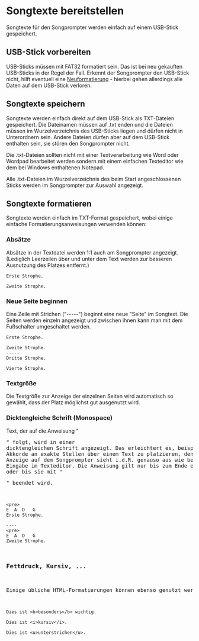 # Songtexte bereitstellen

Songtexte für den Songprompter werden einfach auf einem USB-Stick gespeichert.

## USB-Stick vorbereiten

USB-Sticks müssen mit FAT32 formatiert sein. Das ist bei neu gekauften USB-Sticks in der Regel der Fall. Erkennt der Songprompter den USB-Stick nicht, hilft eventuell eine [Neuformatierung](http://praxistipps.chip.de/usb-stick-formatieren_2850) - hierbei gehen allerdings alle Daten auf dem USB-Stick verloren. 

## Songtexte speichern

Songtexte werden einfach direkt auf dem USB-Stick als TXT-Dateien gespeichert. Die Dateinamen müssen auf .txt enden und die Dateien müssen im Wurzelverzeichnis des USB-Sticks liegen und dürfen nicht in Unterordnern sein. Andere Dateien dürfen aber auf dem USB-Stick enthalten sein, sie stören den Songprompter nicht.

Die .txt-Dateien sollten nicht mit einer Textverarbeitung wie Word oder Wordpad bearbeitet werden sondern mit einem einfachen Texteditor wie dem bei Windows enthaltenen Notepad.

Alle .txt-Dateien im Wurzelverzeichnis des beim Start angeschlossenen Sticks werden im Songprompter zur Auswahl angezeigt.

## Songtexte formatieren

Songtexte werden einfach im TXT-Format gespeichert, wobei einige einfache Formatierungsanweisungen verwenden können:

### Absätze
Absätze in der Textdatei werden 1:1 auch am Songprompter angezeigt. (Lediglich Leerzeilen über und unter dem Text werden zur besseren Ausnutzung des Platzes entfernt.)

```
Erste Strophe.

Zweite Strophe.
```

### Neue Seite beginnen
Eine Zeile mit Strichen ("-----") beginnt eine neue "Seite" im Songtext. Die Seiten werden einzeln angezeigt und zwischen ihnen kann man mit dem Fußschalter umgeschaltet werden. 

```
Erste Strophe.

Zweite Strophe.
-----
Dritte Strophe.

Vierte Strophe.
```

### Textgröße
Die Textgröße zur Anzeige der einzelnen Seiten wird automatisch so gewählt, dass der Platz möglichst gut ausgenutzt wird.

### Dicktengleiche Schrift (Monospace)
Text, der auf die Anweisung "<pre>" folgt, wird in einer dicktengleichen Schrift angezeigt. Das erleichtert es, beispielsweise Akkorde an exakte Stellen über einem Text zu platzieren, denn die Anzeige auf dem Songprompter sieht i.d.R. genauso aus wie bei der Eingabe im Texteditor. Die Anweisung gilt nur bis zum Ende einer Seite oder bis sie mit "<pre>" beendet wird.

```
<pre>
E  A  D   G
Erste Strophe.

----
<pre>
E  A  D   G
Zweite Strophe.
```

### Fettdruck, Kursiv, ...
Einige übliche HTML-Formatierungen können ebenso genutzt werden.

```
Dies ist <b>besonders</b> wichtig.

Dies ist <i>kursiv</i>.

Dies ist <u>unterstrichen</u>.
```
